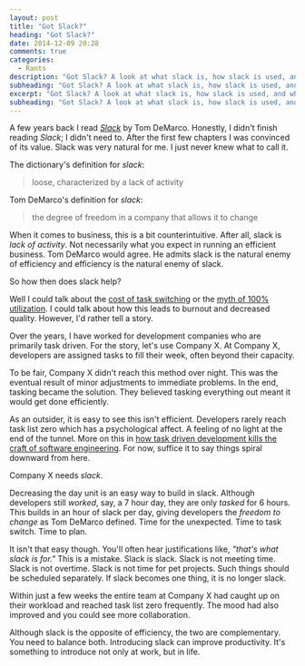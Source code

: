 ```yaml
---
layout: post
title: "Got Slack?"
heading: "Got Slack?"
date: 2014-12-09 20:28
comments: true
categories:
  - Rants
description: "Got Slack? A look at what slack is, how slack is used, and why you need slack?"
subheading: "Got Slack? A look at what slack is, how slack is used, and why you need slack?"
excerpt: "Got Slack? A look at what slack is, how slack is used, and why you need slack?"
subheading: "Got Slack? A look at what slack is, how slack is used, and why you need slack?"
---
```

A few years back I read [*Slack*](http://www.amazon.com/Slack-Getting-Burnout-Busywork-Efficiency/dp/0932633617) by Tom DeMarco. Honestly, I didn't finish reading *Slack*; I didn't need to. After the first few chapters I was convinced of its value. Slack was very natural for me. I just never knew what to call it.

The dictionary's definition for *slack*:

> loose, characterized by a lack of activity

Tom DeMarco's definition for *slack*:

> the degree of freedom in a company that allows it to change

When it comes to business, this is a bit counterintuitive. After all, slack is *lack of activity*. Not necessarily what you expect in running an efficient business. Tom DeMarco would agree. He admits slack is the natural enemy of efficiency and efficiency is the natural enemy of slack.

So how then does slack help?

Well I could talk about the [cost of task switching](http://www.fastcompany.com/944128/worker-interrupted-cost-task-switching) or the [myth of 100% utilization](http://www.agileconnection.com/article/management-myth-1-myth-100-utilization). I could talk about how this leads to burnout and decreased quality. However, I'd rather tell a story.

Over the years, I have worked for development companies who are primarily task driven. For the story, let's use Company X. At Company X, developers are assigned tasks to fill their week, often beyond their capacity.

To be fair, Company X didn't reach this method over night. This was the eventual result of minor adjustments to immediate problems. In the end, tasking became the solution. They believed tasking everything out meant it would get done efficiently.

As an outsider, it is easy to see this isn't efficient. Developers rarely reach task list zero which has a psychological affect. A feeling of no light at the end of the tunnel. More on this in [how task driven development kills the craft of software engineering](/2014/12/task-driven-development-kills-craft-software-engineering). For now, suffice it to say things spiral downward from here.

Company X needs *slack*.

Decreasing the day unit is an easy way to build in slack. Although developers still *worked*, say, a 7 hour day, they are only *tasked* for 6 hours. This builds in an hour of slack per day, giving developers the *freedom to change* as Tom DeMarco defined. Time for the unexpected. Time to task switch. Time to plan.

It isn't that easy though. You'll often hear justifications like, *"that's what slack is for."* This is a mistake. Slack is slack. Slack is not meeting time. Slack is not overtime. Slack is not time for pet projects. Such things should be scheduled separately. If slack becomes one thing, it is no longer slack.

Within just a few weeks the entire team at Company X had caught up on their workload and reached task list zero frequently. The mood had also improved and you could see more collaboration.

Although slack is the opposite of efficiency, the two are complementary. You need to balance both. Introducing slack can improve productivity. It's something to introduce not only at work, but in life.